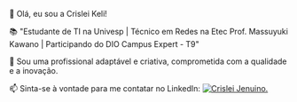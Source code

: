 👋 Olá, eu sou a Crislei Keli!

📚 "Estudante de TI na Univesp | Técnico em Redes na Etec Prof. Massuyuki Kawano | Participando do DIO Campus Expert - T9"

🤝 Sou uma profissional adaptável e criativa, comprometida com a qualidade e a inovação.

📫 Sinta-se à vontade para me contatar no LinkedIn: [![Crislei Jenuino.](https://img.shields.io/badge/-LinkedIn-%230077B5?style=for-the-badge&logo=linkedin&logoColor=white)](https://www.linkedin.com/in/crisleikelijenuino/)

<!---
CrisleiKeli/CrisleiKeli is a ✨ special ✨ repository because its `README.md` (this file) appears on your GitHub profile.
You can click the Preview link to take a look at your changes.
--->
